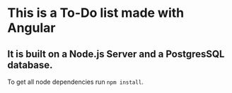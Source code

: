 # This is a To-Do list made with Angular

## It is built on a Node.js Server and a PostgresSQL database.

To get all node dependencies run `npm install`.
